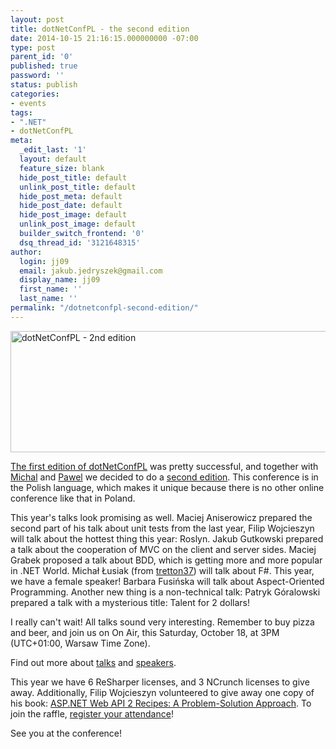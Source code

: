 ```yaml
---
layout: post
title: dotNetConfPL - the second edition
date: 2014-10-15 21:16:15.000000000 -07:00
type: post
parent_id: '0'
published: true
password: ''
status: publish
categories:
- events
tags:
- ".NET"
- dotNetConfPL
meta:
  _edit_last: '1'
  layout: default
  feature_size: blank
  hide_post_title: default
  unlink_post_title: default
  hide_post_meta: default
  hide_post_date: default
  hide_post_image: default
  unlink_post_image: default
  builder_switch_frontend: '0'
  dsq_thread_id: '3121648315'
author:
  login: jj09
  email: jakub.jedryszek@gmail.com
  display_name: jj09
  first_name: ''
  last_name: ''
permalink: "/dotnetconfpl-second-edition/"
---
```

<p><img class="aligncenter size-full wp-image-5721" src="{{ site.baseurl }}/assets/2014/10/dotNetConfPL-2nd.jpg" alt="dotNetConfPL - 2nd edition" width="920" height="194" /></p>
<p><a title="The Story of dotNetConfPL" href="http://jj09.net/the-story-of-dotnetconfpl/">The first edition of dotNetConfPL</a> was pretty successful, and together with <a href="http://mfranc.com">Michal</a> and <a href="http://pawel.sawicz.eu">Pawel</a> we decided to do a <a href="http://dotnetconf.pl/">second edition</a>. This conference is in the Polish language, which makes it unique because there is no other online conference like that in Poland.</p>
<p>This year's talks look promising as well. Maciej Aniserowicz prepared the second part of his talk about unit tests from the last year, Filip Wojcieszyn will talk about the hottest thing this year: Roslyn. Jakub Gutkowski prepared a talk about the cooperation of MVC on the client and server sides. Maciej Grabek proposed a talk about BDD, which is getting more and more popular in .NET World. Michał Łusiak (from <a href="http://tretton37.com/">tretton37</a>) will talk about F#. This year, we have a female speaker! Barbara Fusińska will talk about Aspect-Oriented Programming. Another new thing is a non-technical talk: Patryk Góralowski prepared a talk with a mysterious title: Talent for 2 dollars!</p>
<p>I really can't wait! All talks sound very interesting. Remember to buy pizza and beer, and join us on On Air, this Saturday, October 18, at 3PM (UTC+01:00, Warsaw Time Zone).</p>
<p>Find out more about <a href="http://dotnetconf.pl/Agenda">talks</a> and <a href="http://dotnetconf.pl/Speakers">speakers</a>.</p>
<p>This year we have 6 ReSharper licenses, and 3 NCrunch licenses to give away. Additionally, Filip Wojcieszyn volunteered to give away one copy of his book: <a href="https://amzn.to/40fHqHg">ASP.NET Web API 2 Recipes: A Problem-Solution Approach</a>. To join the raffle, <a href="https://www.eventbrite.com/e/dotnetconfpl-2014-tickets-13406279543">register your attendance</a>!</p>
<p>See you at the conference!</p>
